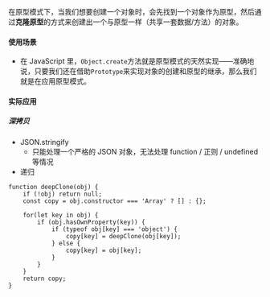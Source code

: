 在原型模式下，当我们想要创建一个对象时，会先找到一个对象作为原型，然后通过**克隆原型**的方式来创建出一个与原型一样（共享一套数据/方法）的对象。



#### 使用场景

- 在 JavaScript 里，`Object.create`方法就是原型模式的天然实现——准确地说，只要我们还在借助`Prototype`来实现对象的创建和原型的继承，那么我们就是在应用原型模式。



#### 实际应用

##### 深拷贝

- JSON.stringify
  - 只能处理一个严格的 JSON 对象，无法处理 function / 正则 / undefined 等情况
- 递归

```
function deepClone(obj) {
	if (!obj) return null;
	const copy = obj.constructor === 'Array' ? [] : {};
	
	for(let key in obj) {
		if (obj.hasOwnProperty(key)) {
			if (typeof obj[key] === 'object') {
				copy[key] = deepClone(obj[key]);
			} else {
				copy[key] = obj[key];
			}
		}
	}
	return copy;
}
```



